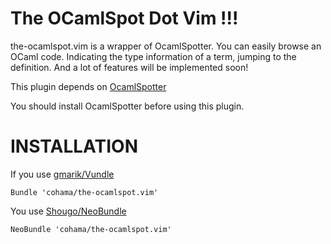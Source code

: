 The OCamlSpot Dot Vim !!!
========================================

the-ocamlspot.vim is a wrapper of OcamlSpotter.
You can easily browse an OCaml code.
Indicating the type information of a term, jumping to the definition.
And a lot of features will be implemented soon!

This plugin depends on [OcamlSpotter](http://opam.ocamlpro.com/pkg/ocamlspot.4.00.1.2.1.2.html)

You should install OcamlSpotter before using this plugin.


INSTALLATION
========================================
If you use [gmarik/Vundle](https://github.com/gmarik/vundle)
```
Bundle 'cohama/the-ocamlspot.vim'
```

You use [Shougo/NeoBundle](https://github.com/Shougo/neobundle.vim)
```VimL
NeoBundle 'cohama/the-ocamlspot.vim'
```


